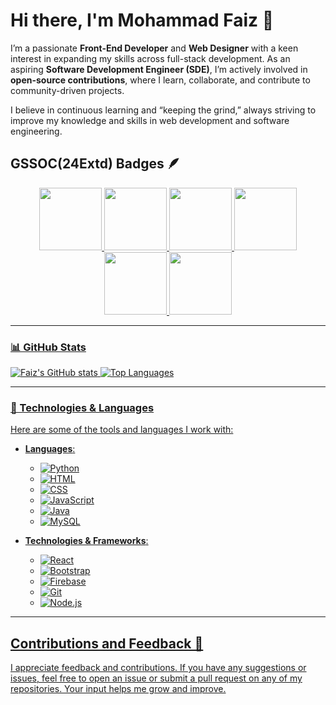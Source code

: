 # Hi there, I'm Mohammad Faiz 👋

I’m a passionate **Front-End Developer** and **Web Designer** with a keen interest in expanding my skills across full-stack development. As an aspiring **Software Development Engineer (SDE)**, I’m actively involved in **open-source contributions**, where I learn, collaborate, and contribute to community-driven projects. 

I believe in continuous learning and “keeping the grind,” always striving to improve my knowledge and skills in web development and software engineering.

## GSSOC(24Extd) Badges 🪶
<div style='display:flex; align-items:center; gap: 10px;' align='center'><a href="https://gssoc.girlscript.tech/leaderboard?year=2024Extd&username=Mohd-FaiZ-Jr">
<img src="https://raw.githubusercontent.com/GSSoC24/Postman-Challenge/main/docs/assets/Postman%20White.png" width="100px" height="100px" />
  <img src="https://raw.githubusercontent.com/GSSoC24/Postman-Challenge/main/docs/assets/1.png" width="100px" height="100px" />
  <img src="https://raw.githubusercontent.com/GSSoC24/Postman-Challenge/main/docs/assets/2.png" width="100px" height="100px" />
  <img src="https://raw.githubusercontent.com/GSSoC24/Postman-Challenge/main/docs/assets/3.png" width="100px" height="100px" />
  <img src="https://raw.githubusercontent.com/GSSoC24/Postman-Challenge/main/docs/assets/4.png" width="100px" height="100px" />
  <img src="https://raw.githubusercontent.com/GSSoC24/Postman-Challenge/main/docs/assets/5.png" width="100px" height="100px" />
</div>

---

### 📊 GitHub Stats
![Faiz's GitHub stats](https://github-readme-stats.vercel.app/api?username=Mohd-FaiZ-Jr&show_icons=true&theme=radical)
![Top Languages](https://github-readme-stats.vercel.app/api/top-langs/?username=Mohd-FaiZ-Jr&layout=compact&theme=radical)

---

### 🔧 Technologies & Languages

Here are some of the tools and languages I work with:

- **Languages**: 
  - ![Python](https://img.shields.io/badge/-Python-333?style=flat&logo=python&logoColor=ffdd54)
  - ![HTML](https://img.shields.io/badge/-HTML-333?style=flat&logo=html5)
  - ![CSS](https://img.shields.io/badge/-CSS-333?style=flat&logo=css3&logoColor=264de4)
  - ![JavaScript](https://img.shields.io/badge/-JavaScript-333?style=flat&logo=javascript)
  - ![Java](https://img.shields.io/badge/-Java-333?style=flat&logo=java)
  - ![MySQL](https://img.shields.io/badge/-MySQL-333?style=flat&logo=mysql&logoColor=white)

- **Technologies & Frameworks**:
  - ![React](https://img.shields.io/badge/-React-333?style=flat&logo=react)
  - ![Bootstrap](https://img.shields.io/badge/-Bootstrap-333?style=flat&logo=bootstrap)
  - ![Firebase](https://img.shields.io/badge/-Firebase-333?style=flat&logo=firebase)
  - ![Git](https://img.shields.io/badge/-Git-333?style=flat&logo=git)
  - ![Node.js](https://img.shields.io/badge/-Node.js-333?style=flat&logo=node.js)
  
---

## Contributions and Feedback 🙌

I appreciate feedback and contributions. If you have any suggestions or issues, feel free to open an issue or submit a pull request on any of my repositories. Your input helps me grow and improve.
